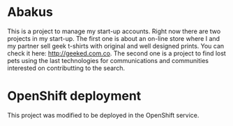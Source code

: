 # Abakus
This is a project to manage my start-up accounts. Right now there are two projects in my start-up. The first one is about an on-line store where I and my partner sell geek t-shirts with original and well designed prints. You can check it here: http://geeked.com.co. The second one is a project to find lost pets using the last technologies for communications and communities interested on contributting to the search.

# OpenShift deployment
This project was modified to be deployed in the OpenShift service.
